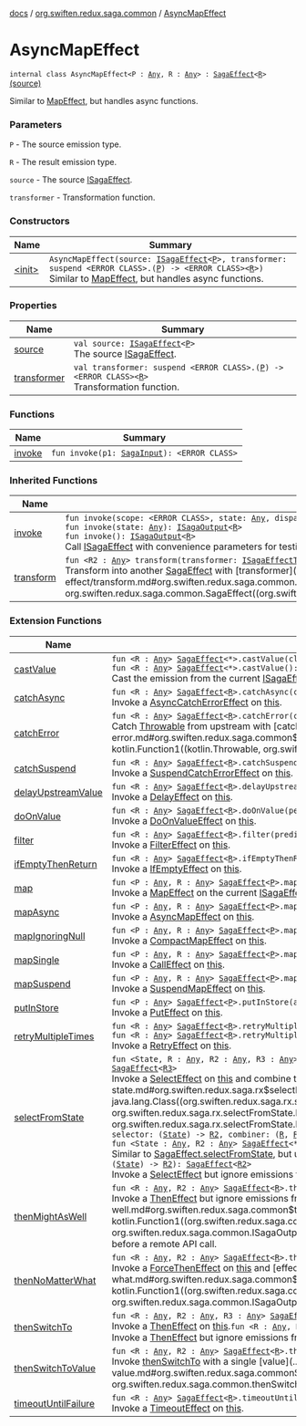 [docs](../../index.md) / [org.swiften.redux.saga.common](../index.md) / [AsyncMapEffect](./index.md)

# AsyncMapEffect

`internal class AsyncMapEffect<P : `[`Any`](https://kotlinlang.org/api/latest/jvm/stdlib/kotlin/-any/index.html)`, R : `[`Any`](https://kotlinlang.org/api/latest/jvm/stdlib/kotlin/-any/index.html)`> : `[`SagaEffect`](../-saga-effect/index.md)`<`[`R`](index.md#R)`>` [(source)](https://github.com/protoman92/KotlinRedux/tree/master/common/common-saga/src/main/kotlin/org/swiften/redux/saga/common/MapEffect.kt#L35)

Similar to [MapEffect](../-map-effect/index.md), but handles async functions.

### Parameters

`P` - The source emission type.

`R` - The result emission type.

`source` - The source [ISagaEffect](../-i-saga-effect.md).

`transformer` - Transformation function.

### Constructors

| Name | Summary |
|---|---|
| [&lt;init&gt;](-init-.md) | `AsyncMapEffect(source: `[`ISagaEffect`](../-i-saga-effect.md)`<`[`P`](index.md#P)`>, transformer: suspend <ERROR CLASS>.(`[`P`](index.md#P)`) -> <ERROR CLASS><`[`R`](index.md#R)`>)`<br>Similar to [MapEffect](../-map-effect/index.md), but handles async functions. |

### Properties

| Name | Summary |
|---|---|
| [source](source.md) | `val source: `[`ISagaEffect`](../-i-saga-effect.md)`<`[`P`](index.md#P)`>`<br>The source [ISagaEffect](../-i-saga-effect.md). |
| [transformer](transformer.md) | `val transformer: suspend <ERROR CLASS>.(`[`P`](index.md#P)`) -> <ERROR CLASS><`[`R`](index.md#R)`>`<br>Transformation function. |

### Functions

| Name | Summary |
|---|---|
| [invoke](invoke.md) | `fun invoke(p1: `[`SagaInput`](../-saga-input/index.md)`): <ERROR CLASS>` |

### Inherited Functions

| Name | Summary |
|---|---|
| [invoke](../-saga-effect/invoke.md) | `fun invoke(scope: <ERROR CLASS>, state: `[`Any`](https://kotlinlang.org/api/latest/jvm/stdlib/kotlin/-any/index.html)`, dispatch: `[`IActionDispatcher`](../../org.swiften.redux.core/-i-action-dispatcher.md)`): `[`ISagaOutput`](../-i-saga-output/index.md)`<`[`R`](../-saga-effect/index.md#R)`>`<br>`fun invoke(state: `[`Any`](https://kotlinlang.org/api/latest/jvm/stdlib/kotlin/-any/index.html)`): `[`ISagaOutput`](../-i-saga-output/index.md)`<`[`R`](../-saga-effect/index.md#R)`>`<br>`fun invoke(): `[`ISagaOutput`](../-i-saga-output/index.md)`<`[`R`](../-saga-effect/index.md#R)`>`<br>Call [ISagaEffect](../-i-saga-effect.md) with convenience parameters for testing. |
| [transform](../-saga-effect/transform.md) | `fun <R2 : `[`Any`](https://kotlinlang.org/api/latest/jvm/stdlib/kotlin/-any/index.html)`> transform(transformer: `[`ISagaEffectTransformer`](../-i-saga-effect-transformer.md)`<`[`R`](../-saga-effect/index.md#R)`, `[`R2`](../-saga-effect/transform.md#R2)`>): `[`SagaEffect`](../-saga-effect/index.md)`<`[`R2`](../-saga-effect/transform.md#R2)`>`<br>Transform into another [SagaEffect](../-saga-effect/index.md) with [transformer](../-saga-effect/transform.md#org.swiften.redux.saga.common.SagaEffect$transform(kotlin.Function1((org.swiften.redux.saga.common.SagaEffect((org.swiften.redux.saga.common.SagaEffect.R)), org.swiften.redux.saga.common.SagaEffect((org.swiften.redux.saga.common.SagaEffect.transform.R2)))))/transformer). |

### Extension Functions

| Name | Summary |
|---|---|
| [castValue](../cast-value.md) | `fun <R : `[`Any`](https://kotlinlang.org/api/latest/jvm/stdlib/kotlin/-any/index.html)`> `[`SagaEffect`](../-saga-effect/index.md)`<*>.castValue(cls: `[`Class`](http://docs.oracle.com/javase/6/docs/api/java/lang/Class.html)`<`[`R`](../cast-value.md#R)`>): `[`SagaEffect`](../-saga-effect/index.md)`<`[`R`](../cast-value.md#R)`>`<br>`fun <R : `[`Any`](https://kotlinlang.org/api/latest/jvm/stdlib/kotlin/-any/index.html)`> `[`SagaEffect`](../-saga-effect/index.md)`<*>.castValue(): `[`SagaEffect`](../-saga-effect/index.md)`<`[`R`](../cast-value.md#R)`>`<br>Cast the emission from the current [ISagaEffect](../-i-saga-effect.md) to [R](../cast-value.md#R) if possible. |
| [catchAsync](../catch-async.md) | `fun <R : `[`Any`](https://kotlinlang.org/api/latest/jvm/stdlib/kotlin/-any/index.html)`> `[`SagaEffect`](../-saga-effect/index.md)`<`[`R`](../catch-async.md#R)`>.catchAsync(catcher: suspend <ERROR CLASS>.(`[`Throwable`](https://kotlinlang.org/api/latest/jvm/stdlib/kotlin/-throwable/index.html)`) -> <ERROR CLASS><`[`R`](../catch-async.md#R)`>): `[`SagaEffect`](../-saga-effect/index.md)`<`[`R`](../catch-async.md#R)`>`<br>Invoke a [AsyncCatchErrorEffect](../-async-catch-error-effect/index.md) on [this](../catch-async/-this-.md). |
| [catchError](../catch-error.md) | `fun <R : `[`Any`](https://kotlinlang.org/api/latest/jvm/stdlib/kotlin/-any/index.html)`> `[`SagaEffect`](../-saga-effect/index.md)`<`[`R`](../catch-error.md#R)`>.catchError(catcher: (`[`Throwable`](https://kotlinlang.org/api/latest/jvm/stdlib/kotlin/-throwable/index.html)`) -> `[`R`](../catch-error.md#R)`): `[`SagaEffect`](../-saga-effect/index.md)`<`[`R`](../catch-error.md#R)`>`<br>Catch [Throwable](https://kotlinlang.org/api/latest/jvm/stdlib/kotlin/-throwable/index.html) from upstream with [catcher](../catch-error.md#org.swiften.redux.saga.common$catchError(org.swiften.redux.saga.common.SagaEffect((org.swiften.redux.saga.common.catchError.R)), kotlin.Function1((kotlin.Throwable, org.swiften.redux.saga.common.catchError.R)))/catcher). |
| [catchSuspend](../catch-suspend.md) | `fun <R : `[`Any`](https://kotlinlang.org/api/latest/jvm/stdlib/kotlin/-any/index.html)`> `[`SagaEffect`](../-saga-effect/index.md)`<`[`R`](../catch-suspend.md#R)`>.catchSuspend(catcher: suspend <ERROR CLASS>.(`[`Throwable`](https://kotlinlang.org/api/latest/jvm/stdlib/kotlin/-throwable/index.html)`) -> `[`R`](../catch-suspend.md#R)`): `[`SagaEffect`](../-saga-effect/index.md)`<`[`R`](../catch-suspend.md#R)`>`<br>Invoke a [SuspendCatchErrorEffect](../-suspend-catch-error-effect/index.md) on [this](../catch-suspend/-this-.md). |
| [delayUpstreamValue](../delay-upstream-value.md) | `fun <R : `[`Any`](https://kotlinlang.org/api/latest/jvm/stdlib/kotlin/-any/index.html)`> `[`SagaEffect`](../-saga-effect/index.md)`<`[`R`](../delay-upstream-value.md#R)`>.delayUpstreamValue(millis: `[`Long`](https://kotlinlang.org/api/latest/jvm/stdlib/kotlin/-long/index.html)`): `[`SagaEffect`](../-saga-effect/index.md)`<`[`R`](../delay-upstream-value.md#R)`>`<br>Invoke a [DelayEffect](../-delay-effect/index.md) on [this](../delay-upstream-value/-this-.md). |
| [doOnValue](../do-on-value.md) | `fun <R : `[`Any`](https://kotlinlang.org/api/latest/jvm/stdlib/kotlin/-any/index.html)`> `[`SagaEffect`](../-saga-effect/index.md)`<`[`R`](../do-on-value.md#R)`>.doOnValue(performer: (`[`R`](../do-on-value.md#R)`) -> `[`Unit`](https://kotlinlang.org/api/latest/jvm/stdlib/kotlin/-unit/index.html)`): `[`SagaEffect`](../-saga-effect/index.md)`<`[`R`](../do-on-value.md#R)`>`<br>Invoke a [DoOnValueEffect](../-do-on-value-effect/index.md) on [this](../do-on-value/-this-.md). |
| [filter](../filter.md) | `fun <R : `[`Any`](https://kotlinlang.org/api/latest/jvm/stdlib/kotlin/-any/index.html)`> `[`SagaEffect`](../-saga-effect/index.md)`<`[`R`](../filter.md#R)`>.filter(predicate: (`[`R`](../filter.md#R)`) -> `[`Boolean`](https://kotlinlang.org/api/latest/jvm/stdlib/kotlin/-boolean/index.html)`): `[`SagaEffect`](../-saga-effect/index.md)`<`[`R`](../filter.md#R)`>`<br>Invoke a [FilterEffect](../-filter-effect/index.md) on [this](../filter/-this-.md). |
| [ifEmptyThenReturn](../if-empty-then-return.md) | `fun <R : `[`Any`](https://kotlinlang.org/api/latest/jvm/stdlib/kotlin/-any/index.html)`> `[`SagaEffect`](../-saga-effect/index.md)`<`[`R`](../if-empty-then-return.md#R)`>.ifEmptyThenReturn(defaultValue: `[`R`](../if-empty-then-return.md#R)`): `[`SagaEffect`](../-saga-effect/index.md)`<`[`R`](../if-empty-then-return.md#R)`>`<br>Invoke a [IfEmptyEffect](../-if-empty-effect/index.md) on [this](../if-empty-then-return/-this-.md). |
| [map](../map.md) | `fun <P : `[`Any`](https://kotlinlang.org/api/latest/jvm/stdlib/kotlin/-any/index.html)`, R : `[`Any`](https://kotlinlang.org/api/latest/jvm/stdlib/kotlin/-any/index.html)`> `[`SagaEffect`](../-saga-effect/index.md)`<`[`P`](../map.md#P)`>.map(transformer: (`[`P`](../map.md#P)`) -> `[`R`](../map.md#R)`): `[`SagaEffect`](../-saga-effect/index.md)`<`[`R`](../map.md#R)`>`<br>Invoke a [MapEffect](../-map-effect/index.md) on the current [ISagaEffect](../-i-saga-effect.md). |
| [mapAsync](../map-async.md) | `fun <P : `[`Any`](https://kotlinlang.org/api/latest/jvm/stdlib/kotlin/-any/index.html)`, R : `[`Any`](https://kotlinlang.org/api/latest/jvm/stdlib/kotlin/-any/index.html)`> `[`SagaEffect`](../-saga-effect/index.md)`<`[`P`](../map-async.md#P)`>.mapAsync(transformer: suspend <ERROR CLASS>.(`[`P`](../map-async.md#P)`) -> <ERROR CLASS><`[`R`](../map-async.md#R)`>): `[`SagaEffect`](../-saga-effect/index.md)`<`[`R`](../map-async.md#R)`>`<br>Invoke a [AsyncMapEffect](./index.md) on [this](../map-async/-this-.md). |
| [mapIgnoringNull](../map-ignoring-null.md) | `fun <P : `[`Any`](https://kotlinlang.org/api/latest/jvm/stdlib/kotlin/-any/index.html)`, R : `[`Any`](https://kotlinlang.org/api/latest/jvm/stdlib/kotlin/-any/index.html)`> `[`SagaEffect`](../-saga-effect/index.md)`<`[`P`](../map-ignoring-null.md#P)`>.mapIgnoringNull(transformer: (`[`P`](../map-ignoring-null.md#P)`) -> `[`R`](../map-ignoring-null.md#R)`?): `[`SagaEffect`](../-saga-effect/index.md)`<`[`R`](../map-ignoring-null.md#R)`>`<br>Invoke a [CompactMapEffect](../-compact-map-effect/index.md) on [this](../map-ignoring-null/-this-.md). |
| [mapSingle](../../org.swiften.redux.saga.rx/map-single.md) | `fun <P : `[`Any`](https://kotlinlang.org/api/latest/jvm/stdlib/kotlin/-any/index.html)`, R : `[`Any`](https://kotlinlang.org/api/latest/jvm/stdlib/kotlin/-any/index.html)`> `[`SagaEffect`](../-saga-effect/index.md)`<`[`P`](../../org.swiften.redux.saga.rx/map-single.md#P)`>.mapSingle(transformer: (`[`P`](../../org.swiften.redux.saga.rx/map-single.md#P)`) -> <ERROR CLASS><`[`R`](../../org.swiften.redux.saga.rx/map-single.md#R)`>): `[`SagaEffect`](../-saga-effect/index.md)`<`[`R`](../../org.swiften.redux.saga.rx/map-single.md#R)`>`<br>Invoke a [CallEffect](../../org.swiften.redux.saga.rx/-call-effect/index.md) on [this](../../org.swiften.redux.saga.rx/map-single/-this-.md). |
| [mapSuspend](../map-suspend.md) | `fun <P : `[`Any`](https://kotlinlang.org/api/latest/jvm/stdlib/kotlin/-any/index.html)`, R : `[`Any`](https://kotlinlang.org/api/latest/jvm/stdlib/kotlin/-any/index.html)`> `[`SagaEffect`](../-saga-effect/index.md)`<`[`P`](../map-suspend.md#P)`>.mapSuspend(transformer: suspend <ERROR CLASS>.(`[`P`](../map-suspend.md#P)`) -> `[`R`](../map-suspend.md#R)`): `[`SagaEffect`](../-saga-effect/index.md)`<`[`R`](../map-suspend.md#R)`>`<br>Invoke a [SuspendMapEffect](../-suspend-map-effect/index.md) on [this](../map-suspend/-this-.md). |
| [putInStore](../put-in-store.md) | `fun <P : `[`Any`](https://kotlinlang.org/api/latest/jvm/stdlib/kotlin/-any/index.html)`> `[`SagaEffect`](../-saga-effect/index.md)`<`[`P`](../put-in-store.md#P)`>.putInStore(actionCreator: (`[`P`](../put-in-store.md#P)`) -> `[`IReduxAction`](../../org.swiften.redux.core/-i-redux-action.md)`): `[`SagaEffect`](../-saga-effect/index.md)`<`[`Any`](https://kotlinlang.org/api/latest/jvm/stdlib/kotlin/-any/index.html)`>`<br>Invoke a [PutEffect](../-put-effect/index.md) on [this](../put-in-store/-this-.md). |
| [retryMultipleTimes](../retry-multiple-times.md) | `fun <R : `[`Any`](https://kotlinlang.org/api/latest/jvm/stdlib/kotlin/-any/index.html)`> `[`SagaEffect`](../-saga-effect/index.md)`<`[`R`](../retry-multiple-times.md#R)`>.retryMultipleTimes(times: `[`Long`](https://kotlinlang.org/api/latest/jvm/stdlib/kotlin/-long/index.html)`): `[`SagaEffect`](../-saga-effect/index.md)`<`[`R`](../retry-multiple-times.md#R)`>`<br>`fun <R : `[`Any`](https://kotlinlang.org/api/latest/jvm/stdlib/kotlin/-any/index.html)`> `[`SagaEffect`](../-saga-effect/index.md)`<`[`R`](../retry-multiple-times.md#R)`>.retryMultipleTimes(times: `[`Int`](https://kotlinlang.org/api/latest/jvm/stdlib/kotlin/-int/index.html)`): `[`SagaEffect`](../-saga-effect/index.md)`<`[`R`](../retry-multiple-times.md#R)`>`<br>Invoke a [RetryEffect](../-retry-effect/index.md) on [this](../retry-multiple-times/-this-.md). |
| [selectFromState](../../org.swiften.redux.saga.rx/select-from-state.md) | `fun <State, R : `[`Any`](https://kotlinlang.org/api/latest/jvm/stdlib/kotlin/-any/index.html)`, R2 : `[`Any`](https://kotlinlang.org/api/latest/jvm/stdlib/kotlin/-any/index.html)`, R3 : `[`Any`](https://kotlinlang.org/api/latest/jvm/stdlib/kotlin/-any/index.html)`> `[`SagaEffect`](../-saga-effect/index.md)`<`[`R`](../../org.swiften.redux.saga.rx/select-from-state.md#R)`>.selectFromState(cls: `[`Class`](http://docs.oracle.com/javase/6/docs/api/java/lang/Class.html)`<`[`State`](../../org.swiften.redux.saga.rx/select-from-state.md#State)`>, selector: (`[`State`](../../org.swiften.redux.saga.rx/select-from-state.md#State)`) -> `[`R2`](../../org.swiften.redux.saga.rx/select-from-state.md#R2)`, combiner: (`[`R`](../../org.swiften.redux.saga.rx/select-from-state.md#R)`, `[`R2`](../../org.swiften.redux.saga.rx/select-from-state.md#R2)`) -> `[`R3`](../../org.swiften.redux.saga.rx/select-from-state.md#R3)`): `[`SagaEffect`](../-saga-effect/index.md)`<`[`R3`](../../org.swiften.redux.saga.rx/select-from-state.md#R3)`>`<br>Invoke a [SelectEffect](../../org.swiften.redux.saga.rx/-select-effect/index.md) on [this](../../org.swiften.redux.saga.rx/select-from-state/-this-.md) and combine the emitted values with [combiner](../../org.swiften.redux.saga.rx/select-from-state.md#org.swiften.redux.saga.rx$selectFromState(org.swiften.redux.saga.common.SagaEffect((org.swiften.redux.saga.rx.selectFromState.R)), java.lang.Class((org.swiften.redux.saga.rx.selectFromState.State)), kotlin.Function1((org.swiften.redux.saga.rx.selectFromState.State, org.swiften.redux.saga.rx.selectFromState.R2)), kotlin.Function2((org.swiften.redux.saga.rx.selectFromState.R, org.swiften.redux.saga.rx.selectFromState.R2, org.swiften.redux.saga.rx.selectFromState.R3)))/combiner).`fun <State : `[`Any`](https://kotlinlang.org/api/latest/jvm/stdlib/kotlin/-any/index.html)`, R : `[`Any`](https://kotlinlang.org/api/latest/jvm/stdlib/kotlin/-any/index.html)`, R2 : `[`Any`](https://kotlinlang.org/api/latest/jvm/stdlib/kotlin/-any/index.html)`, R3 : `[`Any`](https://kotlinlang.org/api/latest/jvm/stdlib/kotlin/-any/index.html)`> `[`SagaEffect`](../-saga-effect/index.md)`<`[`R`](../../org.swiften.redux.saga.rx/select-from-state.md#R)`>.selectFromState(cls: `[`KClass`](https://kotlinlang.org/api/latest/jvm/stdlib/kotlin.reflect/-k-class/index.html)`<`[`State`](../../org.swiften.redux.saga.rx/select-from-state.md#State)`>, selector: (`[`State`](../../org.swiften.redux.saga.rx/select-from-state.md#State)`) -> `[`R2`](../../org.swiften.redux.saga.rx/select-from-state.md#R2)`, combiner: (`[`R`](../../org.swiften.redux.saga.rx/select-from-state.md#R)`, `[`R2`](../../org.swiften.redux.saga.rx/select-from-state.md#R2)`) -> `[`R3`](../../org.swiften.redux.saga.rx/select-from-state.md#R3)`): `[`SagaEffect`](../-saga-effect/index.md)`<`[`R3`](../../org.swiften.redux.saga.rx/select-from-state.md#R3)`>`<br>`fun <State : `[`Any`](https://kotlinlang.org/api/latest/jvm/stdlib/kotlin/-any/index.html)`, R2 : `[`Any`](https://kotlinlang.org/api/latest/jvm/stdlib/kotlin/-any/index.html)`> `[`SagaEffect`](../-saga-effect/index.md)`<*>.selectFromState(cls: `[`KClass`](https://kotlinlang.org/api/latest/jvm/stdlib/kotlin.reflect/-k-class/index.html)`<`[`State`](../../org.swiften.redux.saga.rx/select-from-state.md#State)`>, selector: (`[`State`](../../org.swiften.redux.saga.rx/select-from-state.md#State)`) -> `[`R2`](../../org.swiften.redux.saga.rx/select-from-state.md#R2)`): `[`SagaEffect`](../-saga-effect/index.md)`<`[`R2`](../../org.swiften.redux.saga.rx/select-from-state.md#R2)`>`<br>Similar to [SagaEffect.selectFromState](../../org.swiften.redux.saga.rx/select-from-state.md), but uses [KClass](https://kotlinlang.org/api/latest/jvm/stdlib/kotlin.reflect/-k-class/index.html) instead of [Class](http://docs.oracle.com/javase/6/docs/api/java/lang/Class.html).`fun <State, R2 : `[`Any`](https://kotlinlang.org/api/latest/jvm/stdlib/kotlin/-any/index.html)`> `[`SagaEffect`](../-saga-effect/index.md)`<*>.selectFromState(cls: `[`Class`](http://docs.oracle.com/javase/6/docs/api/java/lang/Class.html)`<`[`State`](../../org.swiften.redux.saga.rx/select-from-state.md#State)`>, selector: (`[`State`](../../org.swiften.redux.saga.rx/select-from-state.md#State)`) -> `[`R2`](../../org.swiften.redux.saga.rx/select-from-state.md#R2)`): `[`SagaEffect`](../-saga-effect/index.md)`<`[`R2`](../../org.swiften.redux.saga.rx/select-from-state.md#R2)`>`<br>Invoke a [SelectEffect](../../org.swiften.redux.saga.rx/-select-effect/index.md) but ignore emissions from [this](../../org.swiften.redux.saga.rx/select-from-state/-this-.md). |
| [thenMightAsWell](../then-might-as-well.md) | `fun <R : `[`Any`](https://kotlinlang.org/api/latest/jvm/stdlib/kotlin/-any/index.html)`, R2 : `[`Any`](https://kotlinlang.org/api/latest/jvm/stdlib/kotlin/-any/index.html)`> `[`SagaEffect`](../-saga-effect/index.md)`<`[`R`](../then-might-as-well.md#R)`>.thenMightAsWell(effect: `[`ISagaEffect`](../-i-saga-effect.md)`<`[`R2`](../then-might-as-well.md#R2)`>): `[`SagaEffect`](../-saga-effect/index.md)`<`[`R`](../then-might-as-well.md#R)`>`<br>Invoke a [ThenEffect](../-then-effect/index.md) but ignore emissions from [effect](../then-might-as-well.md#org.swiften.redux.saga.common$thenMightAsWell(org.swiften.redux.saga.common.SagaEffect((org.swiften.redux.saga.common.thenMightAsWell.R)), kotlin.Function1((org.swiften.redux.saga.common.SagaInput, org.swiften.redux.saga.common.ISagaOutput((org.swiften.redux.saga.common.thenMightAsWell.R2)))))/effect). This is useful in cases such as setting loading flag before a remote API call. |
| [thenNoMatterWhat](../then-no-matter-what.md) | `fun <R : `[`Any`](https://kotlinlang.org/api/latest/jvm/stdlib/kotlin/-any/index.html)`, R2 : `[`Any`](https://kotlinlang.org/api/latest/jvm/stdlib/kotlin/-any/index.html)`> `[`SagaEffect`](../-saga-effect/index.md)`<`[`R`](../then-no-matter-what.md#R)`>.thenNoMatterWhat(effect: `[`ISagaEffect`](../-i-saga-effect.md)`<`[`R2`](../then-no-matter-what.md#R2)`>): `[`SagaEffect`](../-saga-effect/index.md)`<`[`R2`](../then-no-matter-what.md#R2)`>`<br>Invoke a [ForceThenEffect](../-force-then-effect/index.md) on [this](../then-no-matter-what/-this-.md) and [effect](../then-no-matter-what.md#org.swiften.redux.saga.common$thenNoMatterWhat(org.swiften.redux.saga.common.SagaEffect((org.swiften.redux.saga.common.thenNoMatterWhat.R)), kotlin.Function1((org.swiften.redux.saga.common.SagaInput, org.swiften.redux.saga.common.ISagaOutput((org.swiften.redux.saga.common.thenNoMatterWhat.R2)))))/effect). |
| [thenSwitchTo](../then-switch-to.md) | `fun <R : `[`Any`](https://kotlinlang.org/api/latest/jvm/stdlib/kotlin/-any/index.html)`, R2 : `[`Any`](https://kotlinlang.org/api/latest/jvm/stdlib/kotlin/-any/index.html)`, R3 : `[`Any`](https://kotlinlang.org/api/latest/jvm/stdlib/kotlin/-any/index.html)`> `[`SagaEffect`](../-saga-effect/index.md)`<`[`R`](../then-switch-to.md#R)`>.thenSwitchTo(effect: `[`ISagaEffect`](../-i-saga-effect.md)`<`[`R2`](../then-switch-to.md#R2)`>, combiner: (`[`R`](../then-switch-to.md#R)`, `[`R2`](../then-switch-to.md#R2)`) -> `[`R3`](../then-switch-to.md#R3)`): `[`SagaEffect`](../-saga-effect/index.md)`<`[`R3`](../then-switch-to.md#R3)`>`<br>Invoke a [ThenEffect](../-then-effect/index.md) on [this](../then-switch-to/-this-.md).`fun <R : `[`Any`](https://kotlinlang.org/api/latest/jvm/stdlib/kotlin/-any/index.html)`, R2 : `[`Any`](https://kotlinlang.org/api/latest/jvm/stdlib/kotlin/-any/index.html)`> `[`SagaEffect`](../-saga-effect/index.md)`<`[`R`](../then-switch-to.md#R)`>.thenSwitchTo(effect: `[`ISagaEffect`](../-i-saga-effect.md)`<`[`R2`](../then-switch-to.md#R2)`>): `[`SagaEffect`](../-saga-effect/index.md)`<`[`R2`](../then-switch-to.md#R2)`>`<br>Invoke a [ThenEffect](../-then-effect/index.md) but ignore emissions from [this](../then-switch-to/-this-.md). |
| [thenSwitchToValue](../then-switch-to-value.md) | `fun <R : `[`Any`](https://kotlinlang.org/api/latest/jvm/stdlib/kotlin/-any/index.html)`, R2 : `[`Any`](https://kotlinlang.org/api/latest/jvm/stdlib/kotlin/-any/index.html)`> `[`SagaEffect`](../-saga-effect/index.md)`<`[`R`](../then-switch-to-value.md#R)`>.thenSwitchToValue(value: `[`R2`](../then-switch-to-value.md#R2)`): `[`SagaEffect`](../-saga-effect/index.md)`<`[`R2`](../then-switch-to-value.md#R2)`>`<br>Invoke [thenSwitchTo](../then-switch-to.md) with a single [value](../then-switch-to-value.md#org.swiften.redux.saga.common$thenSwitchToValue(org.swiften.redux.saga.common.SagaEffect((org.swiften.redux.saga.common.thenSwitchToValue.R)), org.swiften.redux.saga.common.thenSwitchToValue.R2)/value). |
| [timeoutUntilFailure](../timeout-until-failure.md) | `fun <R : `[`Any`](https://kotlinlang.org/api/latest/jvm/stdlib/kotlin/-any/index.html)`> `[`SagaEffect`](../-saga-effect/index.md)`<`[`R`](../timeout-until-failure.md#R)`>.timeoutUntilFailure(millis: `[`Long`](https://kotlinlang.org/api/latest/jvm/stdlib/kotlin/-long/index.html)`): `[`SagaEffect`](../-saga-effect/index.md)`<`[`R`](../timeout-until-failure.md#R)`>`<br>Invoke a [TimeoutEffect](../-timeout-effect/index.md) on [this](../timeout-until-failure/-this-.md). |
